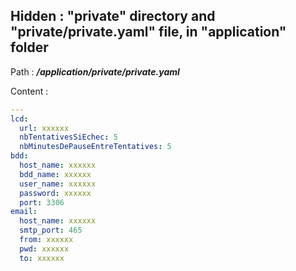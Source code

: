 ## Hidden : "private" directory and "private/private.yaml" file, in "application" folder

Path : ***/application/private/private.yaml***

Content :

```yaml
---
lcd:
  url: xxxxxx
  nbTentativesSiEchec: 5
  nbMinutesDePauseEntreTentatives: 5
bdd:
  host_name: xxxxxx
  bdd_name: xxxxxx
  user_name: xxxxxx
  password: xxxxxx
  port: 3306
email:
  host_name: xxxxxx
  smtp_port: 465
  from: xxxxxx
  pwd: xxxxxx
  to: xxxxxx
```